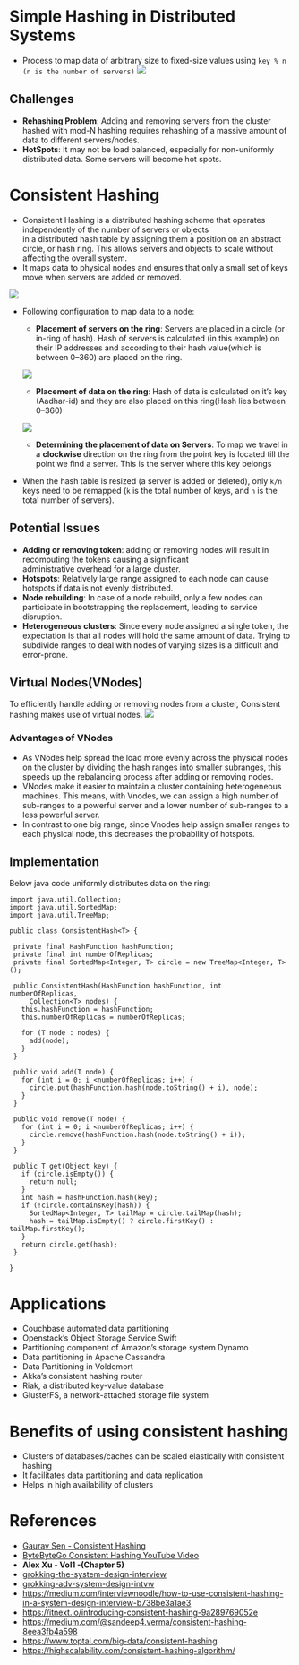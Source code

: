 # Simple Hashing in Distributed Systems
* Process to map data of arbitrary size to fixed-size values using ``key % n (n is the number of servers)``
![](../../../resources/sd/ch_intro.png)

## Challenges
* **Rehashing Problem**: Adding and removing servers from the cluster hashed with mod-N hashing 
requires rehashing of a massive amount of data to different servers/nodes.
* **HotSpots**: It may not be load balanced, especially for non-uniformly distributed data. Some servers will become hot spots.

# Consistent Hashing
* Consistent Hashing is a distributed hashing scheme that operates independently of the number of servers or objects  
in a distributed hash table by assigning them a position on an abstract circle, or hash ring. This allows servers 
and objects to scale without affecting the overall system.
* It maps data to physical nodes and ensures that only a small set of keys move when servers are 
  added or removed.

![](../../../resources/sd/ch_expl1.png)

* Following configuration to map data to a node:
  * **Placement of servers on the ring**: Servers are placed in a circle (or in-ring of hash). Hash of servers is calculated
    (in this example)  on their IP addresses and according to their hash value(which is between 0–360) are placed on the ring.
  
  ![](../../../resources/sd/ch_placement1.png)
  * **Placement of data on the ring**: Hash of data is calculated on it’s key (Aadhar-id) and they are also placed on 
    this ring(Hash lies between 0–360)

  ![](../../../resources/sd/ch_placement2.png)
  * **Determining the placement of data on Servers**: To map we travel in a **clockwise** direction on the ring from the 
    point key is located till the point we find a server. This is the server where this key belongs

* When the hash table is resized (a server is added or deleted), only ``k/n`` keys need to be remapped (``k`` is the 
  total number of keys, and ``n`` is the total number of servers).

## Potential Issues
* **Adding or removing token**: adding or removing nodes will result in recomputing the tokens causing a significant  
  administrative overhead for a large cluster.
* **Hotspots**: Relatively large range assigned to each node can cause hotspots if data is not evenly distributed.
* **Node rebuilding**: In case of a node rebuild, only a few nodes can participate in bootstrapping the replacement, 
  leading to service disruption.
* **Heterogeneous clusters**: Since every node assigned a single token, the expectation is that all nodes will hold the 
  same amount of data. Trying to subdivide ranges to deal with nodes of varying sizes is a difficult and error-prone.

## Virtual Nodes(VNodes)
To efficiently handle adding or removing nodes from a cluster, Consistent hashing makes use of virtual nodes.
![](../../../resources/sd/ch_expl2.png)
### Advantages of VNodes
* As VNodes help spread the load more evenly across the physical nodes on the cluster by dividing the hash ranges 
  into  smaller subranges, this speeds up the rebalancing process after adding or removing nodes.
* VNodes make it easier to maintain a cluster containing heterogeneous machines. This means, with Vnodes,  we can 
  assign a high number of sub-ranges to a powerful server and a lower number of sub-ranges to a less powerful server.
* In contrast to one big range, since Vnodes  help assign smaller ranges to each physical node, this decreases the 
  probability of hotspots.
## Implementation
Below java code uniformly distributes data on the ring:
```
import java.util.Collection;  
import java.util.SortedMap;  
import java.util.TreeMap;  
 
public class ConsistentHash<T> {  
 
 private final HashFunction hashFunction;  
 private final int numberOfReplicas;  
 private final SortedMap<Integer, T> circle = new TreeMap<Integer, T>();  
 
 public ConsistentHash(HashFunction hashFunction, int numberOfReplicas,  
     Collection<T> nodes) {  
   this.hashFunction = hashFunction;  
   this.numberOfReplicas = numberOfReplicas;  
 
   for (T node : nodes) {  
     add(node);  
   }  
 }  
 
 public void add(T node) {  
   for (int i = 0; i <numberOfReplicas; i++) {  
     circle.put(hashFunction.hash(node.toString() + i), node);  
   }  
 }  
 
 public void remove(T node) {  
   for (int i = 0; i <numberOfReplicas; i++) {  
     circle.remove(hashFunction.hash(node.toString() + i));  
   }  
 }  
 
 public T get(Object key) {  
   if (circle.isEmpty()) {  
     return null;  
   }  
   int hash = hashFunction.hash(key);  
   if (!circle.containsKey(hash)) {  
     SortedMap<Integer, T> tailMap = circle.tailMap(hash);  
     hash = tailMap.isEmpty() ? circle.firstKey() : tailMap.firstKey();  
   }  
   return circle.get(hash);  
 }  
 
}
```
# Applications
* Couchbase automated data partitioning
* Openstack’s Object Storage Service Swift
* Partitioning component of Amazon’s storage system Dynamo
* Data partitioning in Apache Cassandra
* Data Partitioning in Voldemort
* Akka’s consistent hashing router
* Riak, a distributed key-value database
* GlusterFS, a network-attached storage file system

# Benefits of using consistent hashing 
* Clusters of databases/caches can be scaled elastically with consistent hashing
* It facilitates data partitioning and data replication
* Helps in high availability of clusters

# References
* [Gaurav Sen - Consistent Hashing](https://www.youtube.com/watch?v=zaRkONvyGr8&t=70s)
* [ByteByteGo Consistent Hashing YouTube Video](https://www.youtube.com/watch?v=UF9Iqmg94tk)
* **Alex Xu - Vol1 -(Chapter 5)**
* [grokking-the-system-design-interview](https://www.educative.io/courses/grokking-the-system-design-interview/B81vnyp0GpY)
* [grokking-adv-system-design-intvw](https://www.educative.io/courses/grokking-adv-system-design-intvw/3Yw5qVDnq9R)
* https://medium.com/interviewnoodle/how-to-use-consistent-hashing-in-a-system-design-interview-b738be3a1ae3
* https://itnext.io/introducing-consistent-hashing-9a289769052e
* https://medium.com/@sandeep4.verma/consistent-hashing-8eea3fb4a598
* https://www.toptal.com/big-data/consistent-hashing
* https://highscalability.com/consistent-hashing-algorithm/